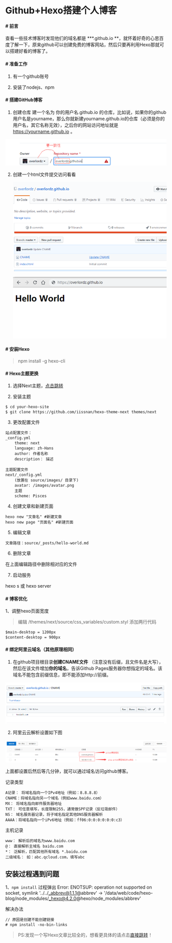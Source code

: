 # Github+Hexo搭建个人博客

#### # 前言

查看一些技术博客时发现他们的域名都是 ***.github.io **，就怀着好奇的心思百度了解一下，原来github可以创建免费的博客网站，然后只要再利用Hexo那就可以搭建好看的博客了。



#### # 准备工作


1. 有一个github账号

2. 安装了nodejs、npm

   


#### # 搭建GitHub博客

1. 创建仓库
建一个名为 你的用户名.github.io 的仓库，比如说，如果你的github用户名是yourname，那么你就新建yourname.github.io的仓库（必须是你的用户名，其它名称无效），之后你的网站访问地址就是 https://yourname.github.io 。

![github201906191432.png](../assets/other/github201906191432.png)

2. 创建一个html文件提交访问看看

   ![github201906191441](../assets/other/github201906191441.png)

   ![github201906191441](../assets/other/github201906191443.png)



#### # 安装Hexo

> npm install -g hexo-cli



#### # Hexo主题更换

1. 选择Next主题，[点击跳转](http://theme-next.iissnan.com/getting-started.html)

2. 安装主题

```
$ cd your-hexo-site
$ git clone https://github.com/iissnan/hexo-theme-next themes/next
```

3. 更改配置文件

```
站点配置文件：
_config.yml
	theme: next
	language: zh-Hans
	author: 作者名称
	description： 描述
 
主题配置文件 
next/_config.yml
	(放置在 source/images/ 目录下)
	avatar: /images/avatar.png
	主题
	scheme: Pisces
```

4. 创建文章和新建页面

```
hexo new "文章名" #新建文章
hexo new page "页面名" #新建页面
```

5. 编辑文章

```
文章路径：source/_posts/hello-world.md
```

6. 删除文章

在上面编辑路径中删除相对应的文件

7. 启动服务

hexo s 或 hexo server



#### # 博客优化

1、调整hexo页面宽度

> 编辑 /themes/next/source/css\_variables/custom.styl 添加两行代码

```
$main-desktop = 1200px 
$content-desktop = 900px
```






#### # 绑定阿里云域名（其他原理相同）

1. 在github项目根目录**创建CNAME文件** （注意没有后缀，且文件名是大写），然后在该文件增加**你的域名**，告诉Github Pages服务器你想指定的域名。该域名不能包含前缀信息，即不能添加http://前缀。 

![github201906191448](../assets/other/github201906191448.png)



2. 阿里云云解析设置如下图

![github201906191436](../assets/other/github201906191436.png)



上面都设置后然后等几分钟，就可以通过域名访问github博客。



记录类型

```
A记录： 将域名指向一个IPv4地址（例如：8.8.8.8）
CNAME：将域名指向另一个域名（例如www.baidu.com）
MX： 将域名指向邮件服务器地址
TXT： 可任意填写，长度限制255，通常做SPF记录（反垃圾邮件）
NS： 域名服务器记录，将子域名指定其他DNS服务器解析
AAAA：将域名指向一个iPv6地址（例如：ff06:0:0:0:0:0:0:c3）
```



主机记录

```
www： 解析后的域名为www.baidu.com
@： 直接解析主域名 baidu.com
*： 泛解析，匹配其他所有域名 *.baidu.com
二级域名： 如：abc.qcloud.com，填写abc
```



## 安装过程遇到问题

1、`npm install` 过程弹出 Error: ENOTSUP: operation not supported on socket, symlink '../../_abbrev@1.1.1@abbrev' -> '/data/web/code/hexo-blog/node_modules/_hexo@4.2.0@hexo/node_modules/abbrev'

解决办法

```
// 原因是创建不能创建链接
# npm install -no-bin-links
```







> PS:发现一个写Hexo文章比较全的，想看更具体的请点击[直接跳转](<https://www.simon96.online/2018/10/12/hexo-tutorial/>)！

